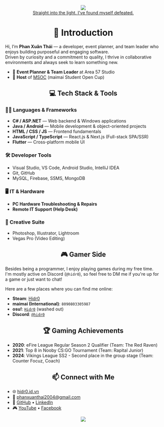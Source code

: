 <div align= "center"> <a href=" "> <img src="https://github.com/hidr0c/pxt-image-archives/blob/f260f9a134ba9e5bb40fce6c382bc978fa278f48/SITL%20(no%20text)%202560x1600%20trim.png"/> </a>
<br/>
  <a href="https://youtu.be/zqH9qgVNzHI?si=38i2l4-v-c6OfkkG&t=101">Straight into the light. I've found myself defeated.</a>
</div>

<div align="center"><strong><h1>👋 Introduction</h1></strong></div>

Hi, I’m **Phan Xuân Thái** — a developer, event planner, and team leader who enjoys building purposeful and engaging software.  
Driven by curiosity and a commitment to quality, I thrive in collaborative environments and always seek to learn something new.

- 🧩 **Event Planner & Team Leader** at Area 57 Studio  
- 🎤 **Host** of [MSOC](https://www.linkedin.com/posts/xu%C3%A2n-th%C3%A1i-phan-bab693352_msoc-2024-my-first-step-in-esports-event-activity-7300042302784233472-0Zwe?utm_source=share&utm_medium=member_desktop) (maimai Student Open Cup)


<div align="center"><strong><h2>💻 Tech Stack & Tools</h2></strong></div>

### 👨‍💻 Languages & Frameworks
- **C# / ASP.NET** — Web backend & Windows applications  
- **Java / Android** — Mobile development & object-oriented projects  
- **HTML / CSS / JS** — Frontend fundamentals  
- **JavaScript / TypeScript** — React.js & Next.js (Full-stack SPA/SSR)  
- **Flutter** — Cross-platform mobile UI

### 🛠️ Developer Tools
- Visual Studio, VS Code, Android Studio, IntelliJ IDEA 
- Git, GitHub
- MySQL, Firebase, SSMS, MongoDB

### 🖥️ IT & Hardware
- **PC Hardware Troubleshooting & Repairs**  
- **Remote IT Support (Help Desk)**

### 🎨 Creative Suite
- Photoshop, Illustrator, Lightroom  
- Vegas Pro (Video Editing)

<div align="center"><strong><h2>🎮 Gamer Side</h2></strong></div>

Besides being a programmer, I enjoy playing games during my free time.  
I'm mostly active on Discord (`@hidr0`), so feel free to DM me if you're up for a game or just want to chat!

Here are a few places where you can find me online:

- **Steam**: [Hidr0](https://steamcommunity.com/id/hidr0)  
- **maimai (International)**: `8090803305987`  
- **osu!**: [`Hidr0`](https://osu.ppy.sh/users/10643305) (washed out)
- **Discord**: [`@hidr0`](https://discord.com/users/317587311279734784)


<div align="center"><strong><h2>🏆 Gaming Achievements</h2></strong></div>

- **2020**: eFire League Regular Season 2 Qualifier (Team: The Red Raven)  
- **2021**: Top 8 in Nooby CS:GO Tournament (Team: Rapital Junior)  
- **2024**: Vikings League SS2 - Second place in the group stage (Team: Counter Focuz, Coach)


<div align="center"><strong><h2>📫 Connect with Me</h2></strong></div>

- 🌐 [hidr0.id.vn](https://hidr0.id.vn)  
- 📧 [phanxuanthai2004@gmail.com](mailto:phanxuanthai2004@gmail.com)  
- 🔗 [GitHub](https://github.com/hidr0c) • [LinkedIn](https://www.linkedin.com/in/xu%C3%A2n-th%C3%A1i-phan-bab693352/)  
- 🎮 [YouTube](https://www.youtube.com/@hidr0712) • [Facebook](https://www.facebook.com/h1dr0c/)
  
<div align="center">
<img src="https://github-readme-stats.vercel.app/api?username=hidr0c&show_icons=true&theme=radical&border_color=00ffc3"/>
</div>

